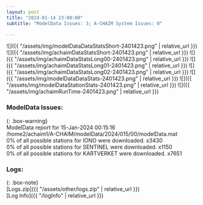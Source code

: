 ```yaml
---
layout: post
title: "2024-01-14 23:00:00"
subtitle: "ModelData Issues: 3; A-CHAIM System Issues: 0"

---
```


![]({{ "/assets/img/modelDataDataStatsShort-2401423.png" | relative_url }})
![]({{ "/assets/img/achaimDataStatsShort-2401423.png" | relative_url }})
![]({{ "/assets/img/achaimDataStatsLong00-2401423.png" | relative_url }})
![]({{ "/assets/img/achaimDataStatsLong01-2401423.png" | relative_url }})
![]({{ "/assets/img/achaimDataStatsLong02-2401423.png" | relative_url }})
![]({{ "/assets/img/modelDataDataStats-2401423.png" | relative_url }})
![]({{ "/assets/img/modelDataStationStats-2401423.png" | relative_url }})
![]({{ "/assets/img/achaimRunTime-2401423.png" | relative_url }})


### ModelData Issues:  
  
{: .box-warning}  
 ModelData report for 15-Jan-2024 00:15:16   
 /home2/achaim1/A-CHAIM/modelData/2024/015/00/modelData.mat   
 0% of all possible stations for IONO were downloaded. x3430   
 0% of all possible stations for SENTINEL were downloaded. x1150   
 0% of all possible stations for KARTVERKET were downloaded. x7651   
  


### Logs:  
  
{: .box-note}  
[Logs.zip]({{ "/assets/other/logs.zip" | relative_url }})  
[Log Info]({{ "/logInfo" | relative_url }})  
